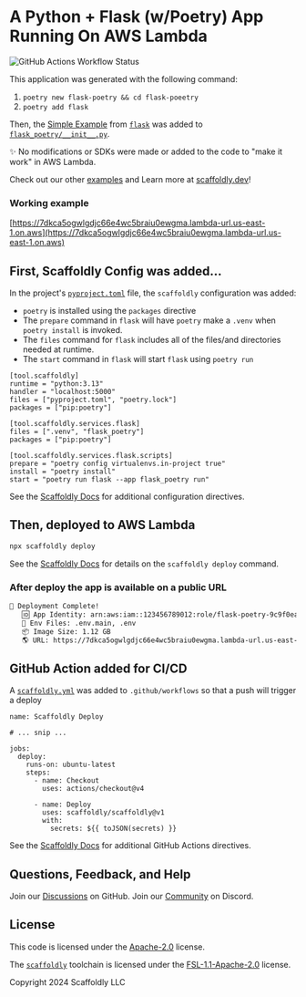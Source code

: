 # A Python + Flask (w/Poetry) App Running On AWS Lambda

![GitHub Actions Workflow Status](https://img.shields.io/github/actions/workflow/status/scaffoldly/scaffoldly-examples/scaffoldly.yml?branch=python-flask-poetry&link=https%3A%2F%2Fgithub.com%2Fscaffoldly%2Fscaffoldly-examples%2Factions)

This application was generated with the following command:

1. `poetry new flask-poetry && cd flask-poeetry`
1. `poetry add flask`

Then, the [Simple Example](https://github.com/pallets/flask/?tab=readme-ov-file#a-simple-example) from [`flask`](https://github.com/pallets/flask) was added to [`flask_poetry/__init__.py`](flask_poetry/__init__.py).

✨ No modifications or SDKs were made or added to the code to "make it work" in AWS Lambda.

Check out our other [examples](https://github.com/scaffoldly/scaffoldly-examples) and Learn more at [scaffoldly.dev](https://scaffoldly.dev)!

### Working example

[https://7dkca5ogwlgdjc66e4wc5braiu0ewgma.lambda-url.us-east-1.on.aws](https://7dkca5ogwlgdjc66e4wc5braiu0ewgma.lambda-url.us-east-1.on.aws)

## First, Scaffoldly Config was added...

In the project's [`pyproject.toml`](pyproject.toml) file, the `scaffoldly` configuration was added:

- `poetry` is installed using the `packages` directive
- The `prepare` command in `flask` will have `poetry` make a `.venv` when `poetry install` is invoked.
- The `files` command for `flask` includes all of the files/and directories needed at runtime.
- The `start` command in `flask` will start `flask` using `poetry run`

```
[tool.scaffoldly]
runtime = "python:3.13"
handler = "localhost:5000"
files = ["pyproject.toml", "poetry.lock"]
packages = ["pip:poetry"]

[tool.scaffoldly.services.flask]
files = [".venv", "flask_poetry"]
packages = ["pip:poetry"]

[tool.scaffoldly.services.flask.scripts]
prepare = "poetry config virtualenvs.in-project true"
install = "poetry install"
start = "poetry run flask --app flask_poetry run"
```

See the [Scaffoldly Docs](https://scaffoldly.dev/docs/config/) for additional configuration directives.

## Then, deployed to AWS Lambda

```bash
npx scaffoldly deploy
```

See the [Scaffoldly Docs](https://scaffoldly.dev/docs/cli/#scaffoldly-deploy) for details on the `scaffoldly deploy` command.

### After deploy the app is available on a public URL

```bash
🚀 Deployment Complete!
   🆔 App Identity: arn:aws:iam::123456789012:role/flask-poetry-9c9f0eac
   📄 Env Files: .env.main, .env
   📦 Image Size: 1.12 GB
   🌎 URL: https://7dkca5ogwlgdjc66e4wc5braiu0ewgma.lambda-url.us-east-1.on.aws
```

## GitHub Action added for CI/CD

A [`scaffoldly.yml`](.github/workflows/scaffoldly.yml) was added to `.github/workflows` so that a push will trigger a deploy

```
name: Scaffoldly Deploy

# ... snip ...

jobs:
  deploy:
    runs-on: ubuntu-latest
    steps:
      - name: Checkout
        uses: actions/checkout@v4

      - name: Deploy
        uses: scaffoldly/scaffoldly@v1
        with:
          secrets: ${{ toJSON(secrets) }}
```

See the [Scaffoldly Docs](https://scaffoldly.dev/docs/gha/) for additional GitHub Actions directives.

## Questions, Feedback, and Help

Join our [Discussions](https://github.com/scaffoldly/scaffoldly/discussions) on GitHub.
Join our [Community](https://scaffoldly.dev/community) on Discord.

## License

This code is licensed under the [Apache-2.0](LICENSE.md) license.

The [`scaffoldly`](https://github.com/scaffoldly/scaffoldly) toolchain is licensed under the [FSL-1.1-Apache-2.0](https://github.com/scaffoldly/scaffoldly?tab=License-1-ov-file) license.

Copyright 2024 Scaffoldly LLC
